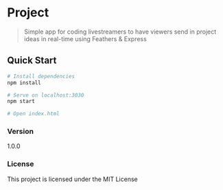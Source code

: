 # Project

> Simple app for coding livestreamers to have viewers send in project ideas in real-time using Feathers & Express

## Quick Start

```bash
# Install dependencies
npm install

# Serve on localhost:3030
npm start

# Open index.html
```

### Version

1.0.0

### License

This project is licensed under the MIT License

